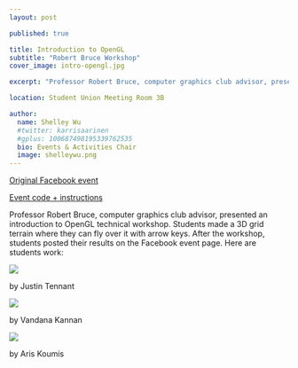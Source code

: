 ```yaml
---
layout: post

published: true

title: Introduction to OpenGL
subtitle: "Robert Bruce Workshop"
cover_image: intro-opengl.jpg

excerpt: "Professor Robert Bruce, computer graphics club advisor, presented an introduction to OpenGL technical workshop."

location: Student Union Meeting Room 3B

author:
  name: Shelley Wu
  #twitter: karrisaarinen
  #gplus: 100687498195339762535
  bio: Events & Activities Chair
  image: shelleywu.png
---
```


[Original Facebook event](https://www.facebook.com/events/556996864507545)

[Event code + instructions](http://www.sjsucg.org/intro-opengl/)

Professor Robert Bruce, computer graphics club advisor, presented an introduction to OpenGL technical workshop. Students made a 3D grid terrain where they can fly over it with arrow keys. After the workshop, students posted their results on the Facebook event page. Here are students work:

<div class="full zoomable"><img src="https://scontent.xx.fbcdn.net/v/t31.0-8/14700920_10211330345720180_2545286059764931054_o.jpg?oh=ff24bf1021a38d5e904a9fce0b0ca599&oe=596A3914"></div>

by Justin Tennant

![](https://scontent.xx.fbcdn.net/v/t1.0-9/14595711_10207853063377769_4160294165379926382_n.jpg?oh=47d6191159f9a6152b7a88e9a54727ac&oe=595DC090)

by Vandana Kannan

![](http://i.imgur.com/WqolVgh.png)

by Aris Koumis
